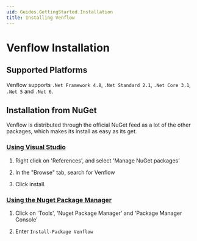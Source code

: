 ```yaml
---
uid: Guides.GettingStarted.Installation
title: Installing Venflow
---
```


# Venflow Installation

## Supported Platforms

Venflow supports `.Net Framework 4.8`, `.Net Standard 2.1`, `.Net Core 3.1`, `.Net 5` and `.Net 6`.

## Installation from NuGet

Venflow is distributed through the official NuGet feed as a lot of the other packages, which makes its install as easy as its get.

### [Using Visual Studio](#tab/visualstudio-install)

1. Right click on 'References', and select 'Manage NuGet packages'

3. In the "Browse" tab, search for Venflow

4. Click install.


### [Using the Nuget Package Manager](#tab/npm-install)

1. Click on 'Tools', 'Nuget Package Manager' and 'Package Manager Console'

2. Enter `Install-Package Venflow`